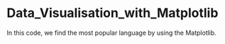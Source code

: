 # Data_Visualisation_with_Matplotlib
In this code, we find the most popular language by using the Matplotlib. 
